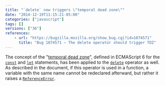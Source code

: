 ```yaml
---
title: "`delete` now triggers \"temporal dead zone\""
date: "2014-12-19T11:15:21-05:00"
categories: ["javascript"]
tags: []
versions: ["36"]
references:
    - url: "https://bugzilla.mozilla.org/show_bug.cgi?id=1074571"
      title: "Bug 1074571 – The delete operator should trigger TDZ"
---
```

The concept of the "[temporal dead zone](https://developer.mozilla.org/docs/Web/JavaScript/Reference/Statements/let#Temporal_dead_zone_and_errors_with_let)", defined in ECMAScript 6 for the [`const`](https://developer.mozilla.org/docs/Web/JavaScript/Reference/const) and [`let`](https://developer.mozilla.org/docs/Web/JavaScript/Reference/Statements/let) statements, has been applied to the [`delete`](https://developer.mozilla.org/docs/Web/JavaScript/Reference/Operators/delete) operator as well. As described in the document, if this operator is used in a function, a variable with the same name cannot be redeclared afterward, but rather it raises a [`ReferenceError`](https://developer.mozilla.org/docs/Web/JavaScript/Reference/Global_Objects/ReferenceError).

